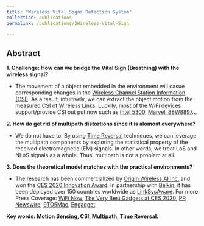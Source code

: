 ```yaml
---
title: "Wireless Vital Signs Detection System"
collection: publications
permalink: /publications/2Wireless-Vital-Sign

---
```


## Abstract
<b> 1.  Challenge: How can we bridge the Vital Sign (Breathing) with the wireless signal? </b> <br>
  * The movement of a object embedded in the environment will casue corresponding changes in the [Wireless Channel Station Information (CSI)](https://en.wikipedia.org/wiki/Channel_state_information). As a result, intuitively, we can extract the object motion from the measured CSI of Wireless Links. Luckily, most of the WiFi devices support/provide CSI out put now such as [Intel 5300](https://www.intel.com/content/www/us/en/products/docs/wireless-products/ultimate-n-wifi-link-5300-brief.html), [Marvell 88W8897](https://www.marvell.com/content/dam/marvell/en/public-collateral/wireless/marvell-wireless-88w8897-product-brief-2018-10.pdf)...

<b> 2.  How do get rid of multipath distortions since it is alomost everywhere? </b> <br>
  * We do not have to. By using [Time Reversal](http://video.cmsworldwide.com/SP17/SP17_RayLiu_Keynote_1080p.mp4) techniques, we can leverage the multipath components by exploring the statistical property of the received electromagnetic (EM) signals. In other words, we treat LoS and NLoS signals as a whole. Thus, multipath is not a problem at all.

<b> 3.  Does the theoretical model matches with the practical environments? </b> <br>
  * The research has been commercialized by [Origin Wireless AI Inc.](https://www.originwirelessai.com/) and won the [CES 2020 Innovation Award](https://www.ces.tech/Innovation-Awards/Honorees/2020/Honorees/L/Linksys-Aware.aspx). In partnership with [Belkin](https://www.belkin.com/us/), it has been deployed over 150 countries worldwide as [LinkSysAware](https://www.linksys.com/us/linksys-aware/). For more Press Coverage: [WiFi Now](https://wifinowglobal.com/news-and-blog/roundup-centurylinks-wi-fi-6-with-intel-origins-mesh-sensing-xfinitys-wifi-ready/), [The Very Best Gadgets at CES 2020](https://gizmodo.com/the-very-best-gadgets-we-saw-at-ces-2020-1840949011), [PR Newswire](https://www.prnewswire.com/news-releases/origin-wireless-brings-smart-home-and-indoor-tracking-solution-to-mesh-routers-300576721.html?tc=eml_cleartime), [9TO5Mac](https://9to5mac.com/2019/10/08/linksys-aware-motion-sensing-mesh-wifi/), [Engadget](https://www.engadget.com/2019-10-08-linksys-motion-sensing-velop.html). <br>

<b> Key words: Motion Sensing, CSI, Multipath, Time Reversal.</b>
